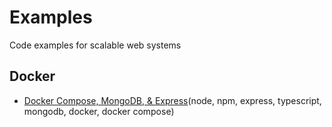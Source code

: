 # Examples

Code examples for scalable web systems

## Docker

- [Docker Compose, MongoDB, & Express](https://github.com/scalable-web-systems/ex-docker-with-mongodb)(node, npm, express, typescript, mongodb, docker, docker compose)
